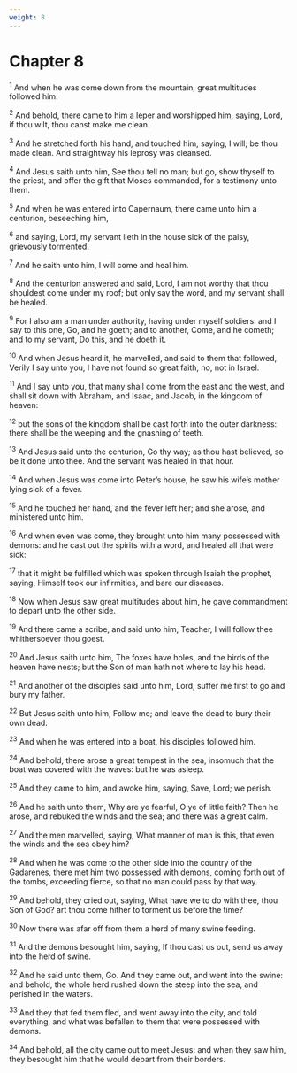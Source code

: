 ```yaml
---
weight: 8
---
```


# Chapter 8

<sup>1</sup> And when he was come down from the mountain, great multitudes followed him. 

<sup>2</sup> And behold, there came to him a leper and worshipped him, saying, Lord, if thou wilt, thou canst make me clean. 

<sup>3</sup> And he stretched forth his hand, and touched him, saying, I will; be thou made clean. And straightway his leprosy was cleansed. 

<sup>4</sup> And Jesus saith unto him, See thou tell no man; but go, show thyself to the priest, and offer the gift that Moses commanded, for a testimony unto them. 

<sup>5</sup> And when he was entered into Capernaum, there came unto him a centurion, beseeching him, 

<sup>6</sup> and saying, Lord, my servant lieth in the house sick of the palsy, grievously tormented. 

<sup>7</sup> And he saith unto him, I will come and heal him. 

<sup>8</sup> And the centurion answered and said, Lord, I am not worthy that thou shouldest come under my roof; but only say the word, and my servant shall be healed. 

<sup>9</sup> For I also am a man under authority, having under myself soldiers: and I say to this one, Go, and he goeth; and to another, Come, and he cometh; and to my servant, Do this, and he doeth it. 

<sup>10</sup> And when Jesus heard it, he marvelled, and said to them that followed, Verily I say unto you, I have not found so great faith, no, not in Israel. 

<sup>11</sup> And I say unto you, that many shall come from the east and the west, and shall sit down with Abraham, and Isaac, and Jacob, in the kingdom of heaven: 

<sup>12</sup> but the sons of the kingdom shall be cast forth into the outer darkness: there shall be the weeping and the gnashing of teeth. 

<sup>13</sup> And Jesus said unto the centurion, Go thy way; as thou hast believed, so be it done unto thee. And the servant was healed in that hour. 

<sup>14</sup> And when Jesus was come into Peter’s house, he saw his wife’s mother lying sick of a fever. 

<sup>15</sup> And he touched her hand, and the fever left her; and she arose, and ministered unto him. 

<sup>16</sup> And when even was come, they brought unto him many possessed with demons: and he cast out the spirits with a word, and healed all that were sick: 

<sup>17</sup> that it might be fulfilled which was spoken through Isaiah the prophet, saying, Himself took our infirmities, and bare our diseases. 

<sup>18</sup> Now when Jesus saw great multitudes about him, he gave commandment to depart unto the other side. 

<sup>19</sup> And there came a scribe, and said unto him, Teacher, I will follow thee whithersoever thou goest. 

<sup>20</sup> And Jesus saith unto him, The foxes have holes, and the birds of the heaven have nests; but the Son of man hath not where to lay his head. 

<sup>21</sup> And another of the disciples said unto him, Lord, suffer me first to go and bury my father. 

<sup>22</sup> But Jesus saith unto him, Follow me; and leave the dead to bury their own dead. 

<sup>23</sup> And when he was entered into a boat, his disciples followed him. 

<sup>24</sup> And behold, there arose a great tempest in the sea, insomuch that the boat was covered with the waves: but he was asleep. 

<sup>25</sup> And they came to him, and awoke him, saying, Save, Lord; we perish. 

<sup>26</sup> And he saith unto them, Why are ye fearful, O ye of little faith? Then he arose, and rebuked the winds and the sea; and there was a great calm. 

<sup>27</sup> And the men marvelled, saying, What manner of man is this, that even the winds and the sea obey him? 

<sup>28</sup> And when he was come to the other side into the country of the Gadarenes, there met him two possessed with demons, coming forth out of the tombs, exceeding fierce, so that no man could pass by that way. 

<sup>29</sup> And behold, they cried out, saying, What have we to do with thee, thou Son of God? art thou come hither to torment us before the time? 

<sup>30</sup> Now there was afar off from them a herd of many swine feeding. 

<sup>31</sup> And the demons besought him, saying, If thou cast us out, send us away into the herd of swine. 

<sup>32</sup> And he said unto them, Go. And they came out, and went into the swine: and behold, the whole herd rushed down the steep into the sea, and perished in the waters. 

<sup>33</sup> And they that fed them fled, and went away into the city, and told everything, and what was befallen to them that were possessed with demons. 

<sup>34</sup> And behold, all the city came out to meet Jesus: and when they saw him, they besought him that he would depart from their borders. 


